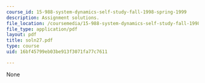 ```yaml
---
course_id: 15-988-system-dynamics-self-study-fall-1998-spring-1999
description: Assignment solutions.
file_location: /coursemedia/15-988-system-dynamics-self-study-fall-1998-spring-1999/16bf45799eb03be913f3071fa77c7611_soln27.pdf
file_type: application/pdf
layout: pdf
title: soln27.pdf
type: course
uid: 16bf45799eb03be913f3071fa77c7611

---
```

None